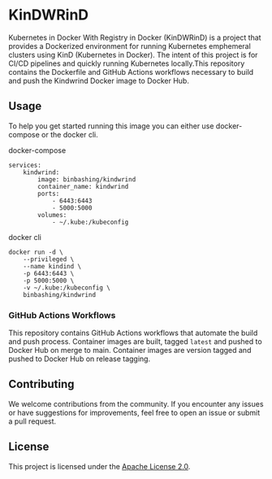 # KinDWRinD
Kubernetes in Docker With Registry in Docker (KinDWRinD) is a project that provides a Dockerized environment for running Kubernetes emphemeral clusters using KinD (Kubernetes in Docker).   The intent of this project is for CI/CD pipelines and quickly running Kubernetes locally.This repository contains the Dockerfile and GitHub Actions workflows necessary to build and push the Kindwrind Docker image to Docker Hub.

## Usage

To help you get started running this image you can either use docker-compose or the docker cli.

docker-compose
```
services:
    kindwrind:
        image: binbashing/kindwrind
        container_name: kindwrind
        ports:
            - 6443:6443
            - 5000:5000
        volumes:
            - ~/.kube:/kubeconfig
```

docker cli
```
docker run -d \
    --privileged \
    --name kindind \
    -p 6443:6443 \
    -p 5000:5000 \
    -v ~/.kube:/kubeconfig \
    binbashing/kindwrind
```


### GitHub Actions Workflows

This repository contains GitHub Actions workflows that automate the build and push process. Container images are built, tagged `latest` and pushed to Docker Hub on merge to main.
Container images are version tagged and pushed to Docker Hub on release tagging.

## Contributing

We welcome contributions from the community. If you encounter any issues or have suggestions for improvements, feel free to open an issue or submit a pull request.

## License

This project is licensed under the [Apache License 2.0](LICENSE).
